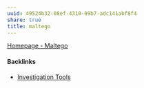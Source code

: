 ```yaml
---
uuid: 49524b32-08ef-4310-99b7-adc141abf8f4
share: true
title: maltego
---
```

[Homepage - Maltego](https://www.maltego.com/)

#### Backlinks

* [Investigation Tools](/0f9ca6fa-c204-4b8e-9bed-78b7627c9d89)